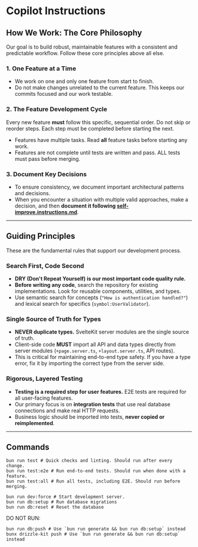 # Copilot Instructions

## How We Work: The Core Philosophy

Our goal is to build robust, maintainable features with a consistent and predictable workflow. Follow these core principles above all else.

### 1. One Feature at a Time

- We work on one and only one feature from start to finish.
- Do not make changes unrelated to the current feature. This keeps our commits focused and our work testable.

### 2. The Feature Development Cycle

Every new feature **must** follow this specific, sequential order. Do not skip or reorder steps. Each step must be completed before starting the next.

- Features have multiple tasks. Read **all** feature tasks before starting any work.
- Features are not complete until tests are written and pass. ALL tests must pass before merging.

### 3. Document Key Decisions

- To ensure consistency, we document important architectural patterns and decisions.
- When you encounter a situation with multiple valid approaches, make a decision, and then **document it following [self-improve.instructions.md](./instructions/self-improve.instructions.md)**.

---

## Guiding Principles

These are the fundamental rules that support our development process.

### Search First, Code Second

- **DRY (Don't Repeat Yourself) is our most important code quality rule.**
- **Before writing any code**, search the repository for existing implementations. Look for reusable components, utilities, and types.
- Use semantic search for concepts (`"How is authentication handled?"`) and lexical search for specifics (`symbol:UserValidator`).

### Single Source of Truth for Types

- **NEVER duplicate types.** SvelteKit server modules are the single source of truth.
- Client-side code **MUST** import all API and data types directly from server modules (`+page.server.ts`, `+layout.server.ts`, API routes).
- This is critical for maintaining end-to-end type safety. If you have a type error, fix it by importing the correct type from the server side.

### Rigorous, Layered Testing

- **Testing is a required step for user features.** E2E tests are required for all user-facing features.
- Our primary focus is on **integration tests** that use real database connections and make real HTTP requests.
- Business logic should be imported into tests, **never copied or reimplemented**.

---

## Commands

```
bun run test # Quick checks and linting. Should run after every change.
bun run test:e2e # Run end-to-end tests. Should run when done with a feature.
bun run test:all # Run all tests, including E2E. Should run before merging.

bun run dev:force # Start development server.
bun run db:setup # Run database migrations
bun run db:reset # Reset the database
```

DO NOT RUN:

```
bun run db:push # Use `bun run generate && bun run db:setup` instead
bunx drizzle-kit push # Use `bun run generate && bun run db:setup` instead
```
